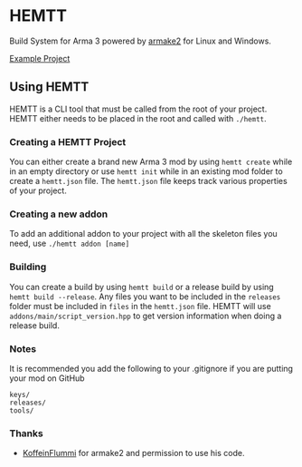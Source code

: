 # HEMTT
Build System for Arma 3 powered by [armake2](https://github.com/KoffeinFlummi/armake2) for Linux and Windows.

[Example Project](https://github.com/synixebrett/HEMTT-Example)

## Using HEMTT
HEMTT is a CLI tool that must be called from the root of your project. HEMTT either needs to be placed in the root and called with `./hemtt`.

### Creating a HEMTT Project

You can either create a brand new Arma 3 mod by using `hemtt create` while in an empty directory or use `hemtt init` while in an existing mod folder to create a `hemtt.json` file.
The `hemtt.json` file keeps track various properties of your project.

### Creating a new addon

To add an additional addon to your project with all the skeleton files you need, use `./hemtt addon [name]`

### Building

You can create a build by using `hemtt build` or a release build by using `hemtt build --release`.
Any files you want to be included in the `releases` folder must be included in `files` in the `hemtt.json` file.
HEMTT will use `addons/main/script_version.hpp` to get version information when doing a release build.

### Notes

It is recommended you add the following to your .gitignore if you are putting your mod on GitHub
```
keys/
releases/
tools/
```

### Thanks

- [KoffeinFlummi](https://github.com/KoffeinFlummi) for armake2 and permission to use his code.
